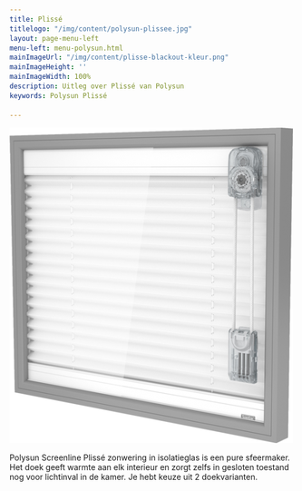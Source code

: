 ```yaml
---
title: Plissé
titlelogo: "/img/content/polysun-plissee.jpg"
layout: page-menu-left
menu-left: menu-polysun.html
mainImageUrl: "/img/content/plisse-blackout-kleur.png"
mainImageHeight: ''
mainImageWidth: 100%
description: Uitleg over Plissé van Polysun
keywords: Polysun Plissé

---
```


  
![](/img/content/polysun-plisse.png)

Polysun Screenline Plissé zonwering in isolatieglas is een pure sfeermaker. Het doek geeft warmte aan elk interieur en zorgt zelfs in gesloten toestand nog voor lichtinval in de kamer. Je hebt keuze uit 2 doekvarianten.
